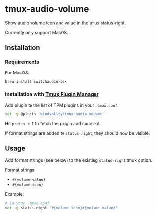 # tmux-audio-volume

Show audio volume icon and value in the tmux status-right.

Currently only support MacOS.

## Installation

### Requirements

For MacOS:

```bash
brew install switchaudio-osx
```

### Installation with [Tmux Plugin Manager](https://github.com/tmux-plugins/tpm)

Add plugin to the list of TPM plugins in your `.tmux.conf`:

```bash
set -g @plugin 'windvalley/tmux-audio-volume'
```

Hit `prefix + I` to fetch the plugin and source it.

If format strings are added to `status-right`, they should now be visible.

## Usage

Add format strings (see below) to the existing `status-right` tmux option.

Format strings:

- `#{volume-value}`
- `#{volume-icon}`

Example:

```bash
# in your .tmux.conf
set -g status-right '#{volume-icon}#{volume-value}'
```
